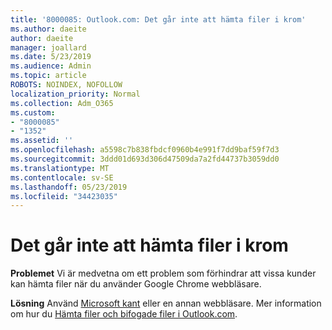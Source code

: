 ```yaml
---
title: '8000085: Outlook.com: Det går inte att hämta filer i krom'
ms.author: daeite
author: daeite
manager: joallard
ms.date: 5/23/2019
ms.audience: Admin
ms.topic: article
ROBOTS: NOINDEX, NOFOLLOW
localization_priority: Normal
ms.collection: Adm_O365
ms.custom:
- "8000085"
- "1352"
ms.assetid: ''
ms.openlocfilehash: a5598c7b838fbdcf0960b4e991f7dd9baf59f7d3
ms.sourcegitcommit: 3ddd01d693d306d47509da7a2fd44737b3059dd0
ms.translationtype: MT
ms.contentlocale: sv-SE
ms.lasthandoff: 05/23/2019
ms.locfileid: "34423035"
---
```

# <a name="cant-download-files-in-chrome"></a>Det går inte att hämta filer i krom

**Problemet** Vi är medvetna om ett problem som förhindrar att vissa kunder kan hämta filer när du använder Google Chrome webbläsare. 

**Lösning** Använd [Microsoft kant](https://www.microsoft.com/en-gb/windows/microsoft-edge) eller en annan webbläsare.
Mer information om hur du [Hämta filer och bifogade filer i Outlook.com](https://support.office.com/article/8d7c1ea7-4e5f-44ce-bb6e-c5fcc92ba9ab).

